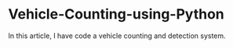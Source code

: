 # Vehicle-Counting-using-Python
In this article, I have code a vehicle counting and detection system.
